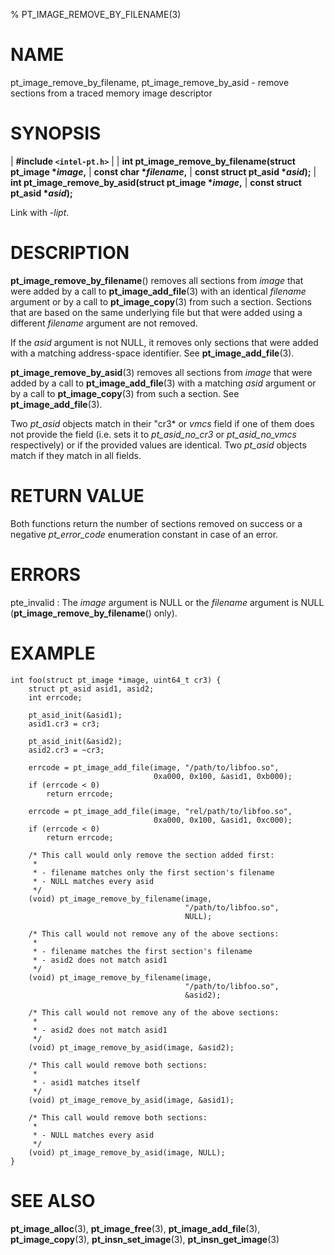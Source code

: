 % PT_IMAGE_REMOVE_BY_FILENAME(3)

<!---
 ! Copyright (c) 2015, Intel Corporation
 !
 ! Redistribution and use in source and binary forms, with or without
 ! modification, are permitted provided that the following conditions are met:
 !
 !  * Redistributions of source code must retain the above copyright notice,
 !    this list of conditions and the following disclaimer.
 !  * Redistributions in binary form must reproduce the above copyright notice,
 !    this list of conditions and the following disclaimer in the documentation
 !    and/or other materials provided with the distribution.
 !  * Neither the name of Intel Corporation nor the names of its contributors
 !    may be used to endorse or promote products derived from this software
 !    without specific prior written permission.
 !
 ! THIS SOFTWARE IS PROVIDED BY THE COPYRIGHT HOLDERS AND CONTRIBUTORS "AS IS"
 ! AND ANY EXPRESS OR IMPLIED WARRANTIES, INCLUDING, BUT NOT LIMITED TO, THE
 ! IMPLIED WARRANTIES OF MERCHANTABILITY AND FITNESS FOR A PARTICULAR PURPOSE
 ! ARE DISCLAIMED. IN NO EVENT SHALL THE COPYRIGHT OWNER OR CONTRIBUTORS BE
 ! LIABLE FOR ANY DIRECT, INDIRECT, INCIDENTAL, SPECIAL, EXEMPLARY, OR
 ! CONSEQUENTIAL DAMAGES (INCLUDING, BUT NOT LIMITED TO, PROCUREMENT OF
 ! SUBSTITUTE GOODS OR SERVICES; LOSS OF USE, DATA, OR PROFITS; OR BUSINESS
 ! INTERRUPTION) HOWEVER CAUSED AND ON ANY THEORY OF LIABILITY, WHETHER IN
 ! CONTRACT, STRICT LIABILITY, OR TORT (INCLUDING NEGLIGENCE OR OTHERWISE)
 ! ARISING IN ANY WAY OUT OF THE USE OF THIS SOFTWARE, EVEN IF ADVISED OF THE
 ! POSSIBILITY OF SUCH DAMAGE.
 !-->

# NAME

pt_image_remove_by_filename, pt_image_remove_by_asid - remove sections from a
traced memory image descriptor


# SYNOPSIS

| **\#include `<intel-pt.h>`**
|
| **int pt_image_remove_by_filename(struct pt_image \**image*,**
|                                 **const char \**filename*,**
|                                 **const struct pt_asid \**asid*);**
| **int pt_image_remove_by_asid(struct pt_image \**image*,**
|                             **const struct pt_asid \**asid*);**

Link with *-lipt*.


# DESCRIPTION

**pt_image_remove_by_filename**() removes all sections from *image* that were
added by a call to **pt_image_add_file**(3) with an identical *filename*
argument or by a call to **pt_image_copy**(3) from such a section.  Sections
that are based on the same underlying file but that were added using a different
*filename* argument are not removed.

If the *asid* argument is not NULL, it removes only sections that were added
with a matching address-space identifier.  See **pt_image_add_file**(3).

**pt_image_remove_by_asid**(3) removes all sections from *image* that were added
by a call to **pt_image_add_file**(3) with a matching *asid* argument or by a
call to **pt_image_copy**(3) from such a section.  See **pt_image_add_file**(3).

Two *pt_asid* objects match in their "cr3* or *vmcs* field if one of them does
not provide the field (i.e. sets it to *pt_asid_no_cr3* or *pt_asid_no_vmcs*
respectively) or if the provided values are identical.  Two *pt_asid* objects
match if they match in all fields.


# RETURN VALUE

Both functions return the number of sections removed on success or a negative
*pt_error_code* enumeration constant in case of an error.


# ERRORS

pte_invalid
:   The *image* argument is NULL or the *filename* argument is NULL
    (**pt_image_remove_by_filename**() only).


# EXAMPLE

~~~{.c}
int foo(struct pt_image *image, uint64_t cr3) {
	struct pt_asid asid1, asid2;
	int errcode;

	pt_asid_init(&asid1);
	asid1.cr3 = cr3;

	pt_asid_init(&asid2);
	asid2.cr3 = ~cr3;

	errcode = pt_image_add_file(image, "/path/to/libfoo.so",
								0xa000, 0x100, &asid1, 0xb000);
	if (errcode < 0)
		return errcode;

	errcode = pt_image_add_file(image, "rel/path/to/libfoo.so",
								0xa000, 0x100, &asid1, 0xc000);
	if (errcode < 0)
		return errcode;

	/* This call would only remove the section added first:
	 *
	 * - filename matches only the first section's filename
	 * - NULL matches every asid
	 */
	(void) pt_image_remove_by_filename(image,
									   "/path/to/libfoo.so",
									   NULL);

	/* This call would not remove any of the above sections:
	 *
	 * - filename matches the first section's filename
	 * - asid2 does not match asid1
	 */
	(void) pt_image_remove_by_filename(image,
									   "/path/to/libfoo.so",
									   &asid2);

	/* This call would not remove any of the above sections:
	 *
	 * - asid2 does not match asid1
	 */
	(void) pt_image_remove_by_asid(image, &asid2);

	/* This call would remove both sections:
	 *
	 * - asid1 matches itself
	 */
	(void) pt_image_remove_by_asid(image, &asid1);

	/* This call would remove both sections:
	 *
	 * - NULL matches every asid
	 */
	(void) pt_image_remove_by_asid(image, NULL);
}
~~~


# SEE ALSO

**pt_image_alloc**(3), **pt_image_free**(3), **pt_image_add_file**(3),
**pt_image_copy**(3), **pt_insn_set_image**(3), **pt_insn_get_image**(3)
